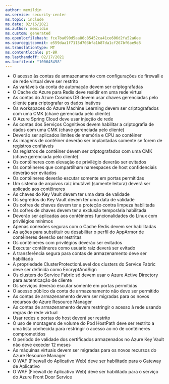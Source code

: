 ```yaml
---
author: memildin
ms.service: security-center
ms.topic: include
ms.date: 02/16/2021
ms.author: memildin
ms.custom: generated
ms.openlocfilehash: fce7ba090d5aa86c85452ca41ce606d2fa52a6ee
ms.sourcegitcommit: e559daa1f7115d703bfa1b87da1cf267bf6ae9e8
ms.translationtype: MT
ms.contentlocale: pt-BR
ms.lasthandoff: 02/17/2021
ms.locfileid: "100645458"
---
```

- O acesso às contas de armazenamento com configurações de firewall e de rede virtual deve ser restrito
- As variáveis da conta de automação devem ser criptografadas
- O Cache do Azure para Redis deve residir em uma rede virtual
- As contas do Azure Cosmos DB devem usar chaves gerenciadas pelo cliente para criptografar os dados inativos
- Os workspaces do Azure Machine Learning devem ser criptografados com uma CMK (chave gerenciada pelo cliente)
- O Azure Spring Cloud deve usar injeção de rede
- As contas dos Serviços Cognitivos devem habilitar a criptografia de dados com uma CMK (chave gerenciada pelo cliente)
- Deverão ser aplicados limites de memória e CPU ao contêiner
- As imagens de contêiner deverão ser implantadas somente se forem de registros confiáveis
- Os registros de contêiner devem ser criptografados com uma CMK (chave gerenciada pelo cliente)
- Os contêineres com elevação de privilégio deverão ser evitados
- Os contêineres que compartilham namespaces de host confidenciais deverão ser evitados
- Os contêineres deverão escutar somente em portas permitidas
- Um sistema de arquivos raiz imutável (somente leitura) deverá ser aplicado aos contêineres
- As chaves do Key Vault devem ter uma data de validade
- Os segredos do Key Vault devem ter uma data de validade
- Os cofres de chaves devem ter a proteção contra limpeza habilitada
- Os cofres de chaves devem ter a exclusão temporária habilitada
- Deverão ser aplicadas aos contêineres funcionalidades do Linux com privilégios mínimos
- Apenas conexões seguras com o Cache Redis devem ser habilitadas
- As ações para substituir ou desabilitar o perfil do AppArmor de contêineres deverão ser restritas
- Os contêineres com privilégios deverão ser evitados
- Executar contêineres como usuário raiz deverá ser evitado
- A transferência segura para contas de armazenamento deve ser habilitada
- A propriedade ClusterProtectionLevel dos clusters do Service Fabric deve ser definida como EncryptAndSign
- Os clusters do Service Fabric só devem usar o Azure Active Directory para autenticação de cliente
- Os serviços deverão escutar somente em portas permitidas
- O acesso público da conta de armazenamento não deve ser permitido
- As contas de armazenamento devem ser migradas para os novos recursos do Azure Resource Manager
- As contas de armazenamento devem restringir o acesso à rede usando regras de rede virtual
- Usar redes e portas do host deverá ser restrito
- O uso de montagens de volume do Pod HostPath deve ser restrito a uma lista conhecida para restringir o acesso ao nó de contêineres comprometidos
- O período de validade dos certificados armazenados no Azure Key Vault não deve exceder 12 meses
- As máquinas virtuais devem ser migradas para os novos recursos do Azure Resource Manager
- O WAF (Firewall do Aplicativo Web) deve ser habilitado para o Gateway de Aplicativo
- O WAF (Firewall de Aplicativo Web) deve ser habilitado para o serviço do Azure Front Door Service

